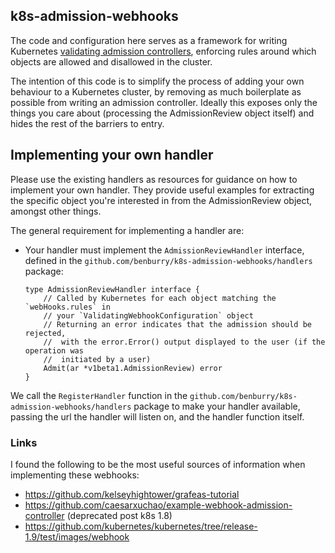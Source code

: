 k8s-admission-webhooks
----

The code and configuration here serves as a framework for writing Kubernetes
[validating admission controllers][1], enforcing rules around which objects
are allowed and disallowed in the cluster.

The intention of this code is to simplify the process of adding your own
behaviour to a Kubernetes cluster, by removing as much boilerplate as possible
from writing an admission controller. Ideally this exposes only the things you
care about (processing the AdmissionReview object itself) and hides the rest of
the barriers to entry.

## Implementing your own handler
Please use the existing handlers as resources for guidance on how to implement
your own handler. They provide useful examples for extracting the specific
object you're interested in from the AdmissionReview object, amongst other
things.

The general requirement for implementing a handler are:

* Your handler must implement the `AdmissionReviewHandler` interface, defined in
  the `github.com/benburry/k8s-admission-webhooks/handlers`
  package:
  ```
  type AdmissionReviewHandler interface {
      // Called by Kubernetes for each object matching the `webHooks.rules` in
      // your `ValidatingWebhookConfiguration` object
      // Returning an error indicates that the admission should be rejected,
      //  with the error.Error() output displayed to the user (if the operation was
      //  initiated by a user)
      Admit(ar *v1beta1.AdmissionReview) error
  }
  ```

We call the `RegisterHandler` function in the
`github.com/benburry/k8s-admission-webhooks/handlers` package to
make your handler available, passing the url the handler will listen on, and
the handler function itself.


### Links
I found the following to be the most useful sources of information when
implementing these webhooks:

* https://github.com/kelseyhightower/grafeas-tutorial
* https://github.com/caesarxuchao/example-webhook-admission-controller (deprecated post k8s 1.8)
* https://github.com/kubernetes/kubernetes/tree/release-1.9/test/images/webhook

[1]: https://kubernetes.io/docs/admin/admission-controllers/#validatingadmissionwebhook-alpha-in-18-beta-in-19
